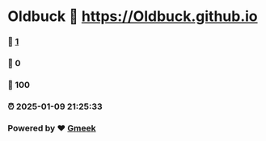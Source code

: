 # Oldbuck :link: https://Oldbuck.github.io 
### :page_facing_up: [1](https://Oldbuck.github.io/tag.html) 
### :speech_balloon: 0 
### :hibiscus: 100 
### :alarm_clock: 2025-01-09 21:25:33 
### Powered by :heart: [Gmeek](https://github.com/Meekdai/Gmeek)
